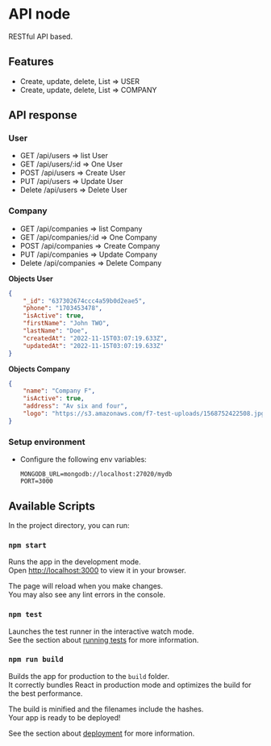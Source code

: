 # API node

RESTful API based.

## Features

- Create, update, delete, List => USER
- Create, update, delete, List => COMPANY

## API response

### User
- GET /api/users => list User
- GET /api/users/:id => One User
- POST /api/users => Create User
- PUT /api/users => Update User
- Delete /api/users => Delete User

### Company
- GET /api/companies => list Company
- GET /api/companies/:id => One Company
- POST /api/companies => Create Company
- PUT /api/companies => Update Company
- Delete /api/companies => Delete Company

**Objects User**

```json
{
    "_id": "637302674ccc4a59b0d2eae5",
    "phone": "1703453478",
    "isActive": true,
    "firstName": "John TWO",
    "lastName": "Doe",
    "createdAt": "2022-11-15T03:07:19.633Z",
    "updatedAt": "2022-11-15T03:07:19.633Z"
}
```

**Objects Company**

```json
{
    "name": "Company F",
    "isActive": true,
    "address": "Av six and four",
    "logo": "https://s3.amazonaws.com/f7-test-uploads/1568752422508.jpg"
}
```

### Setup environment

- Configure the following env variables:

    ```
    MONGODB_URL=mongodb://localhost:27020/mydb
    PORT=3000
    ```


## Available Scripts

In the project directory, you can run:

### `npm start`

Runs the app in the development mode.\
Open [http://localhost:3000](http://localhost:3000) to view it in your browser.

The page will reload when you make changes.\
You may also see any lint errors in the console.

### `npm test`

Launches the test runner in the interactive watch mode.\
See the section about [running tests](https://facebook.github.io/create-react-app/docs/running-tests) for more information.

### `npm run build`

Builds the app for production to the `build` folder.\
It correctly bundles React in production mode and optimizes the build for the best performance.

The build is minified and the filenames include the hashes.\
Your app is ready to be deployed!

See the section about [deployment](https://facebook.github.io/create-react-app/docs/deployment) for more information.

